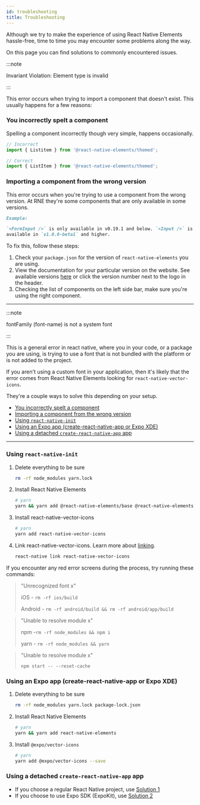 ```yaml
---
id: troubleshooting
title: Troubleshooting
---
```


Although we try to make the experience of using React Native Elements
hassle-free, time to time you may encounter some problems along the way.

On this page you can find solutions to commonly encountered issues.

:::note

Invariant Violation: Element type is invalid

:::

This error occurs when trying to import a component that doesn't exist. This
usually happens for a few reasons:

### You incorrectly spelt a component

Spelling a component incorrectly though very simple, happens occasionally.

```jsx
// Incorrect
import { Listitem } from '@react-native-elements/themed';

// Correct
import { ListItem } from '@react-native-elements/themed';
```

### Importing a component from the wrong version

This error occurs when you're trying to use a component from the wrong version.
At RNE they're some components that are only available in some versions.

```md
Example:

`<FormInput />` is only available in v0.19.1 and below. `<Input />` is only
available in `v1.0.0-beta1` and higher.
```

To fix this, follow these steps:

1. Check your `package.json` for the version of `react-native-elements` you are
   using.
2. View the documentation for your particular version on the website. See
   available versions
   [here](/versions)
   or click the version number next to the logo in the header.
3. Checking the list of components on the left side bar, make sure you're using
   the right component.

---

:::note

fontFamily (font-name) is not a system font

:::

This is a general error in react native, where you in your code, or a package
you are using, is trying to use a font that is not bundled with the platform or
is not added to the project.

If you aren't using a custom font in your application, then it's likely that
the error comes from React Native Elements looking for
`react-native-vector-icons`.

They're a couple ways to solve this depending on your setup.

- [You incorrectly spelt a component](#you-incorrectly-spelt-a-component)
- [Importing a component from the wrong version](#importing-a-component-from-the-wrong-version)
- [Using `react-native-init`](#using-react-native-init)
- [Using an Expo app (create-react-native-app or Expo XDE)](#using-an-expo-app-create-react-native-app-or-expo-xde)
- [Using a detached `create-react-native-app` app](#using-a-detached-create-react-native-app-app)

---

### Using `react-native-init`

1. Delete everything to be sure

   ```bash
   rm -rf node_modules yarn.lock
   ```

2. Install React Native Elements

   ```bash
   # yarn
   yarn && yarn add @react-native-elements/base @react-native-elements/themed
   ```

3. Install react-native-vector-icons

   ```bash
   # yarn
   yarn add react-native-vector-icons
   ```

4. Link react-native-vector-icons. Learn more about
   [linking](https://reactnative.dev/docs/linking.html).

   ```bash
   react-native link react-native-vector-icons
   ```

If you encounter any red error screens during the process, try running these
commands:

> "Unrecognized font x"
>
> iOS - `rm -rf ios/build`
>
> Android - `rm -rf android/build && rm -rf android/app/build`

> "Unable to resolve module x"
>
> npm -`rm -rf node_modules && npm i`
>
> yarn - `rm -rf node_modules && yarn`

> "Unable to resolve module x"
>
> `npm start -- --reset-cache`

### Using an Expo app (create-react-native-app or Expo XDE)

1. Delete everything to be sure

   ```bash
   rm -rf node_modules yarn.lock package-lock.json
   ```

2. Install React Native Elements

   ```bash
   # yarn
   yarn && yarn add react-native-elements
   ```

3. Install `@expo/vector-icons`

   ```bash
   # yarn
   yarn add @expo/vector-icons --save
   ```

### Using a detached `create-react-native-app` app

- If you choose a regular React Native project, use
  [Solution 1](#using-react-native-init)
- If you choose to use Expo SDK (ExpoKit), use
  [Solution 2](#using-an-expo-app-create-react-native-app-or-expo-xde)
